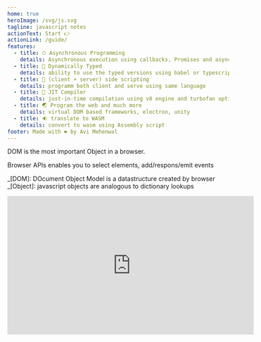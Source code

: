 ```yaml
---
home: true
heroImage: /svg/js.svg
tagline: javascript notes
actionText: Start 👉
actionLink: /guide/
features:
  - title: ⏱ Asynchronous Programming
    details: Asynchronous execution using callbacks, Promises and async/await function calls
  - title: 🔢 Dynamically Typed
    details: ability to use the typed versions using babel or typescript or continue using dynamic variable types
  - title: 🔀 (client + server) side scripting
    details: programm both client and serve using same language
  - title: 🔧 JIT Compiler
    details: just-in-time compilation using v8 engine and turbofan optimization
  - title: 🌏 Program the web and much more
    details: virtual DOM based frameworks, electron, unity
  - title: 🔉 translate to WASM
    details: convert to wasm using Assembly script
footer: Made with ❤️ by Avi Mehenwal
---
```


DOM is the most important Object in a browser.

Browser APIs enables you to select elements, add/respons/emit events

_[DOM]: DOcument Object Model is a datastructure created by browser
_[Object]: javascript objects are analogous to dictionary lookups

<iframe width="560" height="315" src="https://www.youtube.com/embed/c-I5S_zTwAc" frameborder="0" allow="accelerometer; autoplay; encrypted-media; gyroscope; picture-in-picture" allowfullscreen></iframe>

<ListPages />
